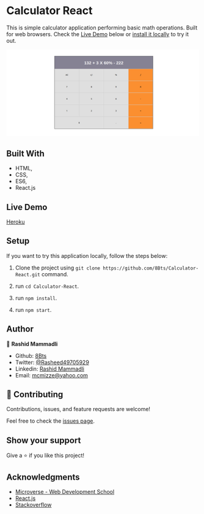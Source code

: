 # Calculator React
  This is simple calculator application performing basic math operations. Built for web browsers. Check the [Live Demo](#Live-Demo) below or [install it locally](#Setup) to try it out.


![screenshot](public/screenshot.png)

## Built With

- HTML,
- CSS,
- ES6,
- React.js

## Live Demo

[Heroku](https://project-calc-react.herokuapp.com/)

## Setup

  If you want to try this application locally, follow the steps below:

  1. Clone the project using `git clone https://github.com/8Bts/Calculator-React.git` command.

  2. run `cd Calculator-React`.

  3. run `npm install`.

  4. run `npm start`.

## Author

👤 **Rashid Mammadli**

- Github: [8Bts](https://github.com/8Bts)
- Twitter: [@Rasheed49705929](https://twitter.com/Rasheed49705929)
- Linkedin: [Rashid Mammadli](https://www.linkedin.com/in/rashidmammadli/)
- Email: mcmizze@yahoo.com


## 🤝 Contributing

Contributions, issues, and feature requests are welcome!

Feel free to check the <a href="https://github.com/8Bts/Calculator-React.git/issues" target="_blank">issues page</a>.

## Show your support

Give a ⭐️ if you like this project!

## Acknowledgments

- [Microverse - Web Development School](https://www.microverse.org/)
- <a href="https://reactjs.org/" target="_blank">React.js</a> 
- <a href="https://www.stackoverflow.com/" target="_blank">Stackoverflow</a>